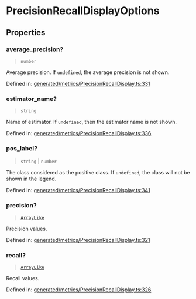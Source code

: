 # PrecisionRecallDisplayOptions

## Properties

### average\_precision?

> `number`

Average precision. If `undefined`, the average precision is not shown.

Defined in:  [generated/metrics/PrecisionRecallDisplay.ts:331](https://github.com/transitive-bullshit/scikit-learn-ts/blob/92ab806/packages/sklearn/src/generated/metrics/PrecisionRecallDisplay.ts#L331)

### estimator\_name?

> `string`

Name of estimator. If `undefined`, then the estimator name is not shown.

Defined in:  [generated/metrics/PrecisionRecallDisplay.ts:336](https://github.com/transitive-bullshit/scikit-learn-ts/blob/92ab806/packages/sklearn/src/generated/metrics/PrecisionRecallDisplay.ts#L336)

### pos\_label?

> `string` \| `number`

The class considered as the positive class. If `undefined`, the class will not be shown in the legend.

Defined in:  [generated/metrics/PrecisionRecallDisplay.ts:341](https://github.com/transitive-bullshit/scikit-learn-ts/blob/92ab806/packages/sklearn/src/generated/metrics/PrecisionRecallDisplay.ts#L341)

### precision?

> [`ArrayLike`](../types/ArrayLike.md)

Precision values.

Defined in:  [generated/metrics/PrecisionRecallDisplay.ts:321](https://github.com/transitive-bullshit/scikit-learn-ts/blob/92ab806/packages/sklearn/src/generated/metrics/PrecisionRecallDisplay.ts#L321)

### recall?

> [`ArrayLike`](../types/ArrayLike.md)

Recall values.

Defined in:  [generated/metrics/PrecisionRecallDisplay.ts:326](https://github.com/transitive-bullshit/scikit-learn-ts/blob/92ab806/packages/sklearn/src/generated/metrics/PrecisionRecallDisplay.ts#L326)
